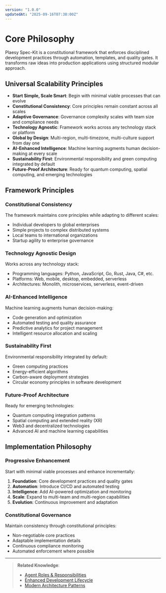 ```yaml
---
version: "1.0.0"
updatedAt: "2025-09-16T07:38:00Z"
---
```


# Core Philosophy

Plaesy Spec-Kit is a constitutional framework that enforces disciplined development practices through automation, templates, and quality gates. It transforms raw ideas into production applications using structured modular approach.

## Universal Scalability Principles

- **Start Simple, Scale Smart**: Begin with minimal viable processes that can evolve
- **Constitutional Consistency**: Core principles remain constant across all scales
- **Adaptive Governance**: Governance complexity scales with team size and compliance needs
- **Technology Agnostic**: Framework works across any technology stack or platform
- **Global by Design**: Multi-region, multi-timezone, multi-culture support from day one
- **AI-Enhanced Intelligence**: Machine learning augments human decision-making at every scale
- **Sustainability First**: Environmental responsibility and green computing integrated by default
- **Future-Proof Architecture**: Ready for quantum computing, spatial computing, and emerging technologies

## Framework Principles

### Constitutional Consistency
The framework maintains core principles while adapting to different scales:
- Individual developers to global enterprises
- Simple projects to complex distributed systems
- Local teams to international organizations
- Startup agility to enterprise governance

### Technology Agnostic Design
Works across any technology stack:
- Programming languages: Python, JavaScript, Go, Rust, Java, C#, etc.
- Platforms: Web, mobile, desktop, embedded, serverless
- Architectures: Monolith, microservices, serverless, event-driven

### AI-Enhanced Intelligence
Machine learning augments human decision-making:
- Code generation and optimization
- Automated testing and quality assurance
- Predictive analytics for project management
- Intelligent resource allocation and scaling

### Sustainability First
Environmental responsibility integrated by default:
- Green computing practices
- Energy-efficient algorithms
- Carbon-aware deployment strategies
- Circular economy principles in software development

### Future-Proof Architecture
Ready for emerging technologies:
- Quantum computing integration patterns
- Spatial computing and extended reality (XR)
- Web3 and decentralized technologies
- Advanced AI and machine learning capabilities

## Implementation Philosophy

### Progressive Enhancement
Start with minimal viable processes and enhance incrementally:
1. **Foundation**: Core development practices and quality gates
2. **Automation**: Introduce CI/CD and automated testing
3. **Intelligence**: Add AI-powered optimization and monitoring
4. **Scale**: Expand to multi-team and multi-region capabilities
5. **Evolution**: Continuous improvement and adaptation

### Constitutional Governance
Maintain consistency through constitutional principles:
- Non-negotiable core practices
- Adaptable implementation details
- Continuous compliance monitoring
- Automated enforcement where possible

---

> **Related Knowledge**:
> - [Agent Roles & Responsibilities](./agent-roles.md)
> - [Enhanced Development Lifecycle](../development/lifecycle-stages.md)
> - [Modern Architecture Patterns](../architecture/modern-patterns.md)